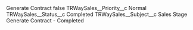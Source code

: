 <?xml version="1.0" encoding="UTF-8"?>
<CustomMetadata xmlns="http://soap.sforce.com/2006/04/metadata" xmlns:xsi="http://www.w3.org/2001/XMLSchema-instance" xmlns:xsd="http://www.w3.org/2001/XMLSchema">
    <label>Generate Contract</label>
    <protected>false</protected>
    <values>
        <field>TRWaySales__Priority__c</field>
        <value xsi:type="xsd:string">Normal</value>
    </values>
    <values>
        <field>TRWaySales__Status__c</field>
        <value xsi:type="xsd:string">Completed</value>
    </values>
    <values>
        <field>TRWaySales__Subject__c</field>
        <value xsi:type="xsd:string">Sales Stage Generate Contract - Completed</value>
    </values>
</CustomMetadata>
